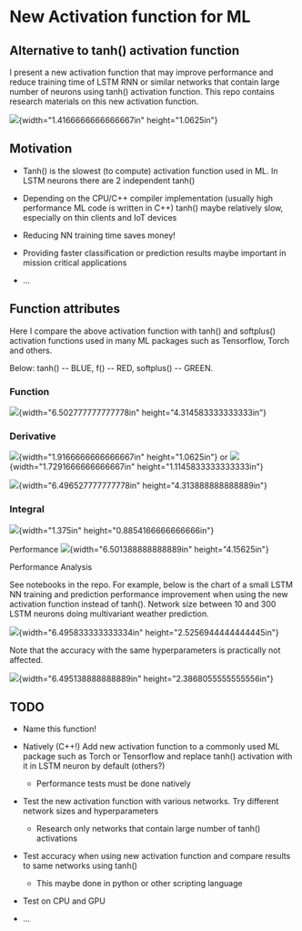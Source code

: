 # New Activation function for ML

## Alternative to tanh() activation function

I present a new activation function that may improve performance and
reduce training time of LSTM RNN or similar networks that contain large
number of neurons using tanh() activation function. This repo contains
research materials on this new activation function.

![](images/image1.png){width="1.4166666666666667in"
height="1.0625in"}

## Motivation

-   Tanh() is the slowest (to compute) activation function used in ML.
    In LSTM neurons there are 2 independent tanh()

-   Depending on the CPU/C++ compiler implementation (usually high
    performance ML code is written in C++) tanh() maybe relatively slow,
    especially on thin clients and IoT devices

-   Reducing NN training time saves money!

-   Providing faster classification or prediction results maybe
    important in mission critical applications

-   ...

## Function attributes

Here I compare the above activation function with tanh() and softplus()
activation functions used in many ML packages such as Tensorflow, Torch
and others.

Below: tanh() -- BLUE, f() -- RED, softplus() -- GREEN.

### Function

![](images/image2.png){width="6.502777777777778in"
height="4.314583333333333in"}

### Derivative

![](images/image3.png){width="1.9166666666666667in"
height="1.0625in"} or
![](images/image4.png){width="1.7291666666666667in"
height="1.1145833333333333in"}

![](images/image5.png){width="6.496527777777778in"
height="4.313888888888889in"}

### Integral

![](images/image6.png){width="1.375in"
height="0.8854166666666666in"}

Performance
![](images/image7.png){width="6.501388888888889in"
height="4.15625in"}

Performance Analysis

See notebooks in the repo. For example, below is the chart of a small
LSTM NN training and prediction performance improvement when using the
new activation function instead of tanh(). Network size between 10 and
300 LSTM neurons doing multivariant weather prediction.

![](images/image8.png){width="6.495833333333334in"
height="2.5256944444444445in"}

Note that the accuracy with the same hyperparameters is practically not
affected.

![](images/image9.png){width="6.495138888888889in"
height="2.3868055555555556in"}

## TODO

-   Name this function!

-   Natively (C++!) Add new activation function to a commonly used ML
    package such as Torch or Tensorflow and replace tanh() activation
    with it in LSTM neuron by default (others?)

    -   Performance tests must be done natively

-   Test the new activation function with various networks. Try
    different network sizes and hyperparameters

    -   Research only networks that contain large number of tanh()
        activations

-   Test accuracy when using new activation function and compare results
    to same networks using tanh()

    -   This maybe done in python or other scripting language

-   Test on CPU and GPU

-   ...
